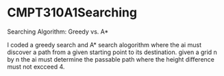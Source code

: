 # CMPT310A1Searching
Searching Algorithm: Greedy vs. A*

I coded a greedy search and A* search alogorithm where the ai must discover a path from a given starting point to its destination.
given a grid n by n the ai must determine the passable path where the height difference must not excceed 4.
